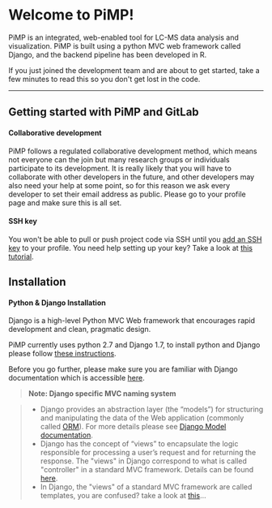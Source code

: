 Welcome to PiMP!
===================

PiMP is an integrated, web-enabled tool for LC-MS data analysis and visualization.
PiMP is built using a python MVC web framework called Django, and the backend pipeline has been developed in R. 

If you just joined the development team and are about to get started, take a few minutes  to read this so you don't get lost in the code. 

----------

Getting started with PiMP and GitLab
-------------

#### Collaborative development
PiMP follows a regulated collaborative development method, which means not everyone can the join but many research groups or individuals participate to its development. It is really likely that you will have to collaborate with other developers in the future, and other developers may also need your help at some point, so for this reason we ask every developer to set their email address as public. Please go to your profile page and make sure this is all set.

#### SSH key
You won't be able to pull or push project code via SSH until you [add an SSH key](http://newtcrc-panda.ibls.gla.ac.uk/profile/keys/new) to your profile. You need help setting up your key? Take a look at [this tutorial](http://newtcrc-panda.ibls.gla.ac.uk/help/ssh/README). 


Installation
-------------

#### <i class="icon-cog"></i> Python & Django Installation

Django is a high-level Python MVC Web framework that encourages rapid development and clean, pragmatic design. 

PiMP currently uses python 2.7 and Django 1.7, to install python and Django please follow [these instructions](https://docs.djangoproject.com/en/1.7/intro/install/).

Before you go further, please make sure you are familiar with Django documentation which is accessible [here](https://docs.djangoproject.com/en/1.7/). 

> **Note: Django specific MVC naming system**

> -  Django provides an abstraction layer (the “models”) for structuring and manipulating the data of the Web application (commonly called [ORM](https://en.wikipedia.org/wiki/Object-relational_mapping)). For more details please see [Django Model documentation](https://docs.djangoproject.com/en/1.7/#the-model-layer).
> - Django has the concept of “views” to encapsulate the logic responsible for processing a user’s request and for returning the response.  The "views" in Django correspond to what is called "controller" in a standard MVC framework. Details can be found [here](https://docs.djangoproject.com/en/1.7/#the-view-layer).
> - In Django, the "views" of a standard MVC framework are called templates, you are confused? take a look at [this](https://docs.djangoproject.com/en/1.7/#the-template-layer)...